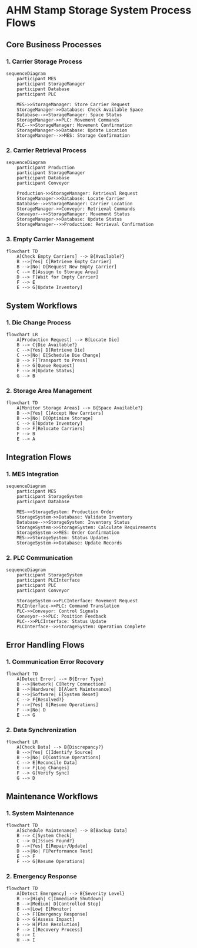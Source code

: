 # AHM Stamp Storage System Process Flows

## Core Business Processes

### 1. Carrier Storage Process

```mermaid
sequenceDiagram
    participant MES
    participant StorageManager
    participant Database
    participant PLC

    MES->>StorageManager: Store Carrier Request
    StorageManager->>Database: Check Available Space
    Database-->>StorageManager: Space Status
    StorageManager->>PLC: Movement Commands
    PLC-->>StorageManager: Movement Confirmation
    StorageManager->>Database: Update Location
    StorageManager-->>MES: Storage Confirmation
```

### 2. Carrier Retrieval Process

```mermaid
sequenceDiagram
    participant Production
    participant StorageManager
    participant Database
    participant Conveyor

    Production->>StorageManager: Retrieval Request
    StorageManager->>Database: Locate Carrier
    Database-->>StorageManager: Carrier Location
    StorageManager->>Conveyor: Retrieval Commands
    Conveyor-->>StorageManager: Movement Status
    StorageManager->>Database: Update Status
    StorageManager-->>Production: Retrieval Confirmation
```

### 3. Empty Carrier Management

```mermaid
flowchart TD
    A[Check Empty Carriers] --> B{Available?}
    B -->|Yes| C[Retrieve Empty Carrier]
    B -->|No| D[Request New Empty Carrier]
    C --> E[Assign to Storage Area]
    D --> F[Wait for Empty Carrier]
    F --> E
    E --> G[Update Inventory]
```

## System Workflows

### 1. Die Change Process

```mermaid
flowchart LR
    A[Production Request] --> B[Locate Die]
    B --> C{Die Available?}
    C -->|Yes| D[Retrieve Die]
    C -->|No| E[Schedule Die Change]
    D --> F[Transport to Press]
    E --> G[Queue Request]
    F --> H[Update Status]
    G --> B
```

### 2. Storage Area Management

```mermaid
flowchart TD
    A[Monitor Storage Areas] --> B{Space Available?}
    B -->|Yes| C[Accept New Carriers]
    B -->|No| D[Optimize Storage]
    C --> E[Update Inventory]
    D --> F[Relocate Carriers]
    F --> B
    E --> A
```

## Integration Flows

### 1. MES Integration

```mermaid
sequenceDiagram
    participant MES
    participant StorageSystem
    participant Database

    MES->>StorageSystem: Production Order
    StorageSystem->>Database: Validate Inventory
    Database-->>StorageSystem: Inventory Status
    StorageSystem->>StorageSystem: Calculate Requirements
    StorageSystem->>MES: Order Confirmation
    MES->>StorageSystem: Status Updates
    StorageSystem->>Database: Update Records
```

### 2. PLC Communication

```mermaid
sequenceDiagram
    participant StorageSystem
    participant PLCInterface
    participant PLC
    participant Conveyor

    StorageSystem->>PLCInterface: Movement Request
    PLCInterface->>PLC: Command Translation
    PLC->>Conveyor: Control Signals
    Conveyor-->>PLC: Position Feedback
    PLC-->>PLCInterface: Status Update
    PLCInterface-->>StorageSystem: Operation Complete
```

## Error Handling Flows

### 1. Communication Error Recovery

```mermaid
flowchart TD
    A[Detect Error] --> B{Error Type}
    B -->|Network| C[Retry Connection]
    B -->|Hardware| D[Alert Maintenance]
    B -->|Software| E[System Reset]
    C --> F{Resolved?}
    F -->|Yes| G[Resume Operations]
    F -->|No| D
    E --> G
```

### 2. Data Synchronization

```mermaid
flowchart LR
    A[Check Data] --> B{Discrepancy?}
    B -->|Yes| C[Identify Source]
    B -->|No| D[Continue Operations]
    C --> E[Reconcile Data]
    E --> F[Log Changes]
    F --> G[Verify Sync]
    G --> D
```

## Maintenance Workflows

### 1. System Maintenance

```mermaid
flowchart TD
    A[Schedule Maintenance] --> B[Backup Data]
    B --> C[System Check]
    C --> D{Issues Found?}
    D -->|Yes| E[Repair/Update]
    D -->|No| F[Performance Test]
    E --> F
    F --> G[Resume Operations]
```

### 2. Emergency Response

```mermaid
flowchart TD
    A[Detect Emergency] --> B{Severity Level}
    B -->|High| C[Immediate Shutdown]
    B -->|Medium| D[Controlled Stop]
    B -->|Low| E[Monitor]
    C --> F[Emergency Response]
    D --> G[Assess Impact]
    E --> H[Plan Resolution]
    F --> I[Recovery Process]
    G --> I
    H --> I
